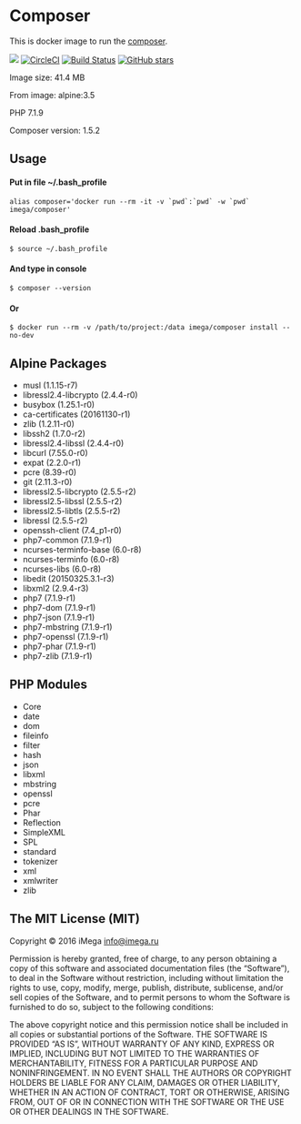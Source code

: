 # Composer
This is docker image to run the [composer](https://getcomposer.org).

[![](https://images.microbadger.com/badges/image/imega/composer.svg)](http://microbadger.com/images/imega/composer "Get your own image badge on microbadger.com") [![CircleCI](https://circleci.com/gh/imega-docker/composer.svg?style=svg)](https://circleci.com/gh/imega-docker/composer) [![Build Status](https://travis-ci.org/imega-docker/composer.svg?branch=master)](https://travis-ci.org/imega-docker/composer) [![GitHub stars](https://img.shields.io/github/stars/badges/shields.svg?style=social&label=Star&maxAge=2592000)](https://github.com/imega-docker/composer)

Image size: 41.4 MB

From image: alpine:3.5

PHP 7.1.9

Composer version: 1.5.2

## Usage

#### Put in file ~/.bash_profile
```
alias composer='docker run --rm -it -v `pwd`:`pwd` -w `pwd` imega/composer'
```

#### Reload .bash_profile
```
$ source ~/.bash_profile
```

#### And type in console
```
$ composer --version
```

#### Or
```
$ docker run --rm -v /path/to/project:/data imega/composer install --no-dev
```

## Alpine Packages
  - musl (1.1.15-r7)
  - libressl2.4-libcrypto (2.4.4-r0)
  - busybox (1.25.1-r0)
  - ca-certificates (20161130-r1)
  - zlib (1.2.11-r0)
  - libssh2 (1.7.0-r2)
  - libressl2.4-libssl (2.4.4-r0)
  - libcurl (7.55.0-r0)
  - expat (2.2.0-r1)
  - pcre (8.39-r0)
  - git (2.11.3-r0)
  - libressl2.5-libcrypto (2.5.5-r2)
  - libressl2.5-libssl (2.5.5-r2)
  - libressl2.5-libtls (2.5.5-r2)
  - libressl (2.5.5-r2)
  - openssh-client (7.4_p1-r0)
  - php7-common (7.1.9-r1)
  - ncurses-terminfo-base (6.0-r8)
  - ncurses-terminfo (6.0-r8)
  - ncurses-libs (6.0-r8)
  - libedit (20150325.3.1-r3)
  - libxml2 (2.9.4-r3)
  - php7 (7.1.9-r1)
  - php7-dom (7.1.9-r1)
  - php7-json (7.1.9-r1)
  - php7-mbstring (7.1.9-r1)
  - php7-openssl (7.1.9-r1)
  - php7-phar (7.1.9-r1)
  - php7-zlib (7.1.9-r1)

## PHP Modules
  - Core
  - date
  - dom
  - fileinfo
  - filter
  - hash
  - json
  - libxml
  - mbstring
  - openssl
  - pcre
  - Phar
  - Reflection
  - SimpleXML
  - SPL
  - standard
  - tokenizer
  - xml
  - xmlwriter
  - zlib

## The MIT License (MIT)

Copyright © 2016 iMega <info@imega.ru>

Permission is hereby granted, free of charge, to any person obtaining a copy of this software and associated documentation files (the “Software”), to deal in the Software without restriction, including without limitation the rights to use, copy, modify, merge, publish, distribute, sublicense, and/or sell copies of the Software, and to permit persons to whom the Software is furnished to do so, subject to the following conditions:

The above copyright notice and this permission notice shall be included in all copies or substantial portions of the Software.
THE SOFTWARE IS PROVIDED “AS IS”, WITHOUT WARRANTY OF ANY KIND, EXPRESS OR IMPLIED, INCLUDING BUT NOT LIMITED TO THE WARRANTIES OF MERCHANTABILITY, FITNESS FOR A PARTICULAR PURPOSE AND NONINFRINGEMENT. IN NO EVENT SHALL THE AUTHORS OR COPYRIGHT HOLDERS BE LIABLE FOR ANY CLAIM, DAMAGES OR OTHER LIABILITY, WHETHER IN AN ACTION OF CONTRACT, TORT OR OTHERWISE, ARISING FROM, OUT OF OR IN CONNECTION WITH THE SOFTWARE OR THE USE OR OTHER DEALINGS IN THE SOFTWARE.
